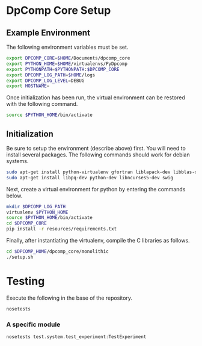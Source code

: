# DpComp Core Setup

## Example Environment

The following environment variables must be set.

```bash
export DPCOMP_CORE=$HOME/Documents/dpcomp_core
export PYTHON_HOME=$HOME/virtualenvs/PyDpcomp
export PYTHONPATH=$PYTHONPATH:$DPCOMP_CORE
export DPCOMP_LOG_PATH=$HOME/logs
export DPCOMP_LOG_LEVEL=DEBUG
export HOSTNAME=
```

Once initialization has been run, the virtual environment can be restored with
the following command.

```bash
source $PYTHON_HOME/bin/activate
```

## Initialization

Be sure to setup the environment (describe above) first. You will need to install 
several packages. The following commands should work for debian systems.

```bash
sudo apt-get install python-virtualenv gfortran liblapack-dev libblas-dev 
sudo apt-get install libpq-dev python-dev libncurses5-dev swig
```

Next, create a virtual environment for python by entering the commands below.

```bash
mkdir $DPCOMP_LOG_PATH
virtualenv $PYTHON_HOME
source $PYTHON_HOME/bin/activate
cd $DPCOMP_CORE
pip install -r resources/requirements.txt
```

Finally, after instantiating the virtualenv, compile the C libraries as follows.

```bash
cd $DPCOMP_HOME/dpcomp_core/monolithic
./setup.sh
```


# Testing

Execute the following in the base of the repository.

```bash
nosetests
```

### A specific module

```bash
nosetests test.system.test_experiment:TestExperiment
```
